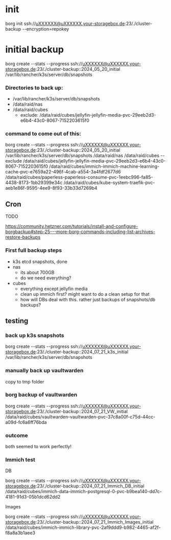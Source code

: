 
# init
borg init ssh://uXXXXXX@uXXXXXX.your-storagebox.de:23/./cluster-backup --encryption=repokey

# initial backup
borg create --stats --progress ssh://uXXXXXX@uXXXXXX.your-storagebox.de:23/./cluster-backup::2024_05_20_initial /var/lib/rancher/k3s/server/db/snapshots

### Directories to back up: 
- /var/lib/rancher/k3s/server/db/snapshots
- /data/raid/nas
- /data/raid/cubes
  - exclude: /data/raid/cubes/jellyfin-jellyfin-media-pvc-29eeb2d3-e6b4-43c0-8067-7152203615f0

### command to come out of this:
borg create --stats --progress ssh://uXXXXXX@uXXXXXX.your-storagebox.de:23/./cluster-backup::2024_05_20_initial /var/lib/rancher/k3s/server/db/snapshots /data/raid/nas /data/raid/cubes --exclude /data/raid/cubes/jellyfin-jellyfin-media-pvc-29eeb2d3-e6b4-43c0-8067-7152203615f0 /data/raid/cubes/immich-immich-machine-learning-cache-pvc-e7659a22-496f-4cab-a554-3a4fdf2677d6 /data/raid/cubes/paperless-paperless-consume-pvc-1eebc996-fa85-4438-8173-1bb29399e34c /data/raid/cubes/kube-system-traefik-pvc-aeb1e86f-9595-4ee9-8f93-33b33d7269b4

## Cron

TODO

https://community.hetzner.com/tutorials/install-and-configure-borgbackup#step-25---more-borg-commands-including-list-archives-restore-backups


### First full backup steps
- k3s etcd snapshots, done
- nas
  - its about 700GB
  - do we need everything?
- cubes
  - everything except jellyfin media
  - clean up immich first? might want to do a clean setup for that
  - how will DBs deal with this. rather just backups of snapshots/db backups?


## testing

### back up k3s snapshots
borg create --stats --progress ssh://uXXXXXX@uXXXXXX.your-storagebox.de:23/./cluster-backup::2024_07_21_k3s_initial /var/lib/rancher/k3s/server/db/snapshots

### manually back up vaultwarden
copy to tmp folder

### borg backup of vaultwarden
borg create --stats --progress ssh://uXXXXXX@uXXXXXX.your-storagebox.de:23/./cluster-backup::2024_07_21_VW_initial /data/raid/cubes/vaultwarden-vaultwarden-pvc-37c8a00f-c75d-44cc-a09d-fc6a6ff76bda

### outcome
both seemed to work perfectly!


### Immich test
DB

borg create --stats --progress ssh://uXXXXXX@uXXXXXX.your-storagebox.de:23/./cluster-backup::2024_07_21_Immich_DB_initial /data/raid/cubes/immich-data-immich-postgresql-0-pvc-b9bea140-dd7c-4181-91d3-05b1dcd62dd2

Images

borg create --stats --progress ssh://uXXXXXX@uXXXXXX.your-storagebox.de:23/./cluster-backup::2024_07_21_Immich_Images_initial /data/raid/cubes/immich-immich-library-pvc-2af9ddd9-b982-4465-af2f-f8a8a3b1aee3
